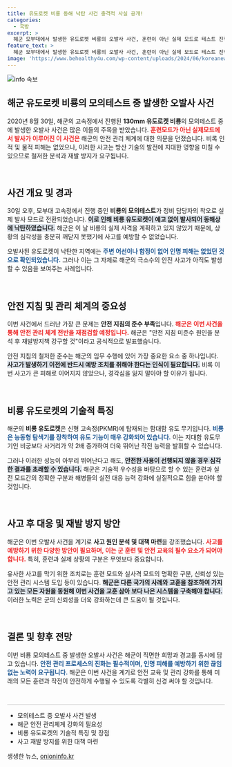 ```yaml
---
title: 유도로켓 비룡 동해 낙탄 사건 충격적 사실 공개!
categories:
  - 국방
excerpt: >
  해군 모부대에서 발생한 유도로켓 비룡의 오발사 사건, 훈련이 아닌 실제 모드로 테스트 진행돼 동해에 낙탄! 인명 피해는 없지만, 안전 지침 미준수로 긴장감 고조. 해군, 재발 방지 방안 마련할 것.
feature_text: >
  해군 모부대에서 발생한 유도로켓 비룡의 오발사 사건, 훈련이 아닌 실제 모드로 테스트 진행돼 동해에 낙탄! 인명 피해는 없지만, 안전 지침 미준수로 긴장감 고조. 해군, 재발 방지 방안 마련할 것.
image: 'https://www.behealthy4u.com/wp-content/uploads/2024/06/koreanews.jpg'
---
```


<p><img src="https://www.behealthy4u.com/wp-content/uploads/2024/06/koreanews.jpg" alt="info 속보" /></p>

<h2 data-ke-size="size26">해군 유도로켓 비룡의 모의테스트 중 발생한 오발사 사건</h2>

<p data-ke-size="size16">2020년 8월 30일, 해군의 고속정에서 진행된 <b>130mm 유도로켓 비룡</b>의 모의테스트 중에 발생한 오발사 사건은 많은 이들의 주목을 받았습니다. <b><span style="color: #ee2323;">훈련모드가 아닌 실제모드에서 발사가 이루어진 이 사건은</span></b> 해군의 안전 관리 체계에 대한 의문을 던졌습니다. 비록 인적 및 물적 피해는 없었으나, 이러한 사고는 방산 기술의 발전에 지대한 영향을 미칠 수 있으므로 철저한 분석과 재발 방지가 요구됩니다.</p>

<p data-ke-size="size16">&nbsp;</p>

<h2 data-ke-size="size26">사건 개요 및 경과</h2>

<p data-ke-size="size16">30일 오후, 모부대 고속정에서 진행 중인 <b>비룡의 모의테스트</b>가 정비 담당자의 착오로 실제 발사 모드로 전환되었습니다. <b><span style="background-color: #21538527;">이로 인해 비룡 유도로켓이 예고 없이 발사되어 동해상에 낙탄하였습니다.</span></b> 해군은 이 날 비룡의 실제 사격을 계획하고 있지 않았기 때문에, 상황의 심각성을 충분히 깨닫지 못했기에 사고를 예방할 수 없었습니다.</p>

<p data-ke-size="size16">오발사된 유도로켓이 낙탄한 지역에는 <b><span style="color: #1a5490;">주변 어선이나 함정이 없어 인명 피해는 없었던 것으로 확인되었습니다.</span></b> 그러나 이는 그 자체로 해군의 극소수의 안전 사고가 아직도 발생할 수 있음을 보여주는 사례입니다.</p>

<p data-ke-size="size16">&nbsp;</p>

<h2 data-ke-size="size26">안전 지침 및 관리 체계의 중요성</h2>

<p data-ke-size="size16">이번 사건에서 드러난 가장 큰 문제는 <b>안전 지침의 준수 부족</b>입니다. <b><span style="color: #ee2323;">해군은 이번 사건을 통해 안전 관리 체계 전반을 재점검할 예정입니다.</span></b> 해군은 "안전 지침 미준수 원인을 분석 후 재발방지책 강구할 것"이라고 공식적으로 발표했습니다.</p>

<p data-ke-size="size16">안전 지침의 철저한 준수는 해군의 임무 수행에 있어 가장 중요한 요소 중 하나입니다. <b><span style="background-color: #21538527;">사고가 발생하기 이전에 반드시 예방 조치를 취해야 한다는 인식이 필요합니다.</span></b> 비록 이번 사고가 큰 피해로 이어지지 않았으나, 경각심을 잃지 말아야 할 이유가 됩니다.</p>

<p data-ke-size="size16">&nbsp;</p>

<h2 data-ke-size="size26">비룡 유도로켓의 기술적 특징</h2>

<p data-ke-size="size16">해군의 <b>비룡 유도로켓</b>은 신형 고속정(PKMR)에 탑재되는 함대함 유도 무기입니다. <b><span style="color: #1a5490;">비룡은 능동형 탐색기를 장착하여 유도 기능이 매우 강화되어 있습니다.</span></b> 이는 지대함 유도무기인 비궁보다 사거리가 약 2배 증가하여 더욱 뛰어난 작전 능력을 발휘할 수 있습니다.</p>

<p data-ke-size="size16">그러나 이러한 성능이 아무리 뛰어난다고 해도, <b><span style="background-color: #21538527;">안전한 사용이 선행되지 않을 경우 심각한 결과를 초래할 수 있습니다.</span></b> 해군은 기술적 우수성을 바탕으로 할 수 있는 훈련과 실전 모드간의 정확한 구분과 해병들의 실전 대응 능력 강화에 실질적으로 힘을 쏟아야 할 것입니다.</p>

<p data-ke-size="size16">&nbsp;</p>

<h2 data-ke-size="size26">사고 후 대응 및 재발 방지 방안</h2>

<p data-ke-size="size16">해군은 이번 오발사 사건을 계기로 <b>사고 원인 분석 및 대책 마련</b>을 강조했습니다. <b><span style="color: #ee2323;">사고를 예방하기 위한 다양한 방안이 필요하며, 이는 군 훈련 및 안전 교육의 필수 요소가 되어야 합니다.</span></b> 특히, 훈련과 실제 상황의 구분은 무엇보다 중요합니다.</p>

<p data-ke-size="size16">유사한 사고를 막기 위한 조치로는 훈련 모드와 실사격 모드의 명확한 구분, 신뢰성 있는 안전 관리 시스템 도입 등이 있습니다. <b><span style="background-color: #21538527;">해군은 다른 국가의 사례와 교훈을 참조하여 가지고 있는 모든 자원을 동원해 이번 사건을 교훈 삼아 보다 나은 시스템을 구축해야 합니다.</span></b> 이러한 노력은 군의 신뢰성을 더욱 강화하는데 큰 도움이 될 것입니다.</p>

<p data-ke-size="size16">&nbsp;</p>

<h2 data-ke-size="size26">결론 및 향후 전망</h2>

<p data-ke-size="size16">이번 비룡 모의테스트 중 발생한 오발사 사건은 해군이 직면한 희망과 경고를 동시에 담고 있습니다. <b><span style="color: #1a5490;">안전 관리 프로세스의 진화는 필수적이며, 인명 피해를 예방하기 위한 끊임없는 노력이 요구됩니다.</span></b> 해군은 이번 사건을 계기로 안전 교육 및 관리 강화를 통해 미래의 모든 훈련과 작전이 안전하게 수행될 수 있도록 각별히 신경 써야 할 것입니다.</p>

<p data-ke-size="size16">&nbsp;</p>

<hr style="height:1px; background-color:#ccc; margin:10px 0;"/>

<ul>
<li>모의테스트 중 오발사 사건 발생</li>
<li>해군 안전 관리체계 강화의 필요성</li>
<li>비룡 유도로켓의 기술적 특징 및 장점</li>
<li>사고 재발 방지를 위한 대책 마련</li>
</ul>
생생한 뉴스, <a href="https://onioninfo.kr" rel="dofollow">onioninfo.kr</a>


